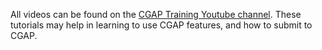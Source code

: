 All videos can be found on the [CGAP Training Youtube channel](https://www.youtube.com/@cgaptraining).
These tutorials may help in learning to use
CGAP features, and how to submit to CGAP.